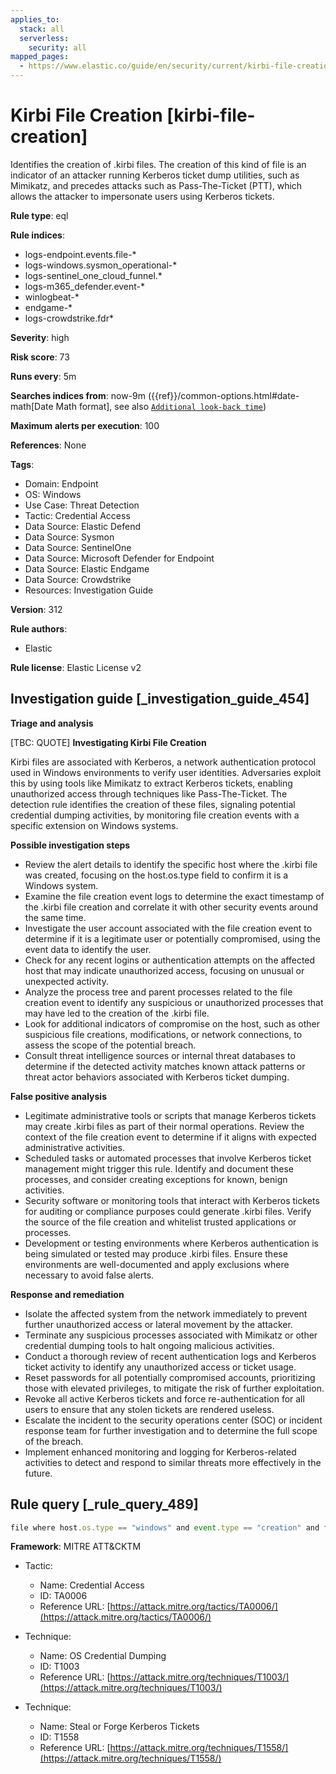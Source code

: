 ```yaml
---
applies_to:
  stack: all
  serverless:
    security: all
mapped_pages:
  - https://www.elastic.co/guide/en/security/current/kirbi-file-creation.html
---
```


# Kirbi File Creation [kirbi-file-creation]

Identifies the creation of .kirbi files. The creation of this kind of file is an indicator of an attacker running Kerberos ticket dump utilities, such as Mimikatz, and precedes attacks such as Pass-The-Ticket (PTT), which allows the attacker to impersonate users using Kerberos tickets.

**Rule type**: eql

**Rule indices**:

* logs-endpoint.events.file-*
* logs-windows.sysmon_operational-*
* logs-sentinel_one_cloud_funnel.*
* logs-m365_defender.event-*
* winlogbeat-*
* endgame-*
* logs-crowdstrike.fdr*

**Severity**: high

**Risk score**: 73

**Runs every**: 5m

**Searches indices from**: now-9m ({{ref}}/common-options.html#date-math[Date Math format], see also [`Additional look-back time`](docs-content://solutions/security/detect-and-alert/create-detection-rule.md#rule-schedule))

**Maximum alerts per execution**: 100

**References**: None

**Tags**:

* Domain: Endpoint
* OS: Windows
* Use Case: Threat Detection
* Tactic: Credential Access
* Data Source: Elastic Defend
* Data Source: Sysmon
* Data Source: SentinelOne
* Data Source: Microsoft Defender for Endpoint
* Data Source: Elastic Endgame
* Data Source: Crowdstrike
* Resources: Investigation Guide

**Version**: 312

**Rule authors**:

* Elastic

**Rule license**: Elastic License v2

## Investigation guide [_investigation_guide_454]

**Triage and analysis**

[TBC: QUOTE]
**Investigating Kirbi File Creation**

Kirbi files are associated with Kerberos, a network authentication protocol used in Windows environments to verify user identities. Adversaries exploit this by using tools like Mimikatz to extract Kerberos tickets, enabling unauthorized access through techniques like Pass-The-Ticket. The detection rule identifies the creation of these files, signaling potential credential dumping activities, by monitoring file creation events with a specific extension on Windows systems.

**Possible investigation steps**

* Review the alert details to identify the specific host where the .kirbi file was created, focusing on the host.os.type field to confirm it is a Windows system.
* Examine the file creation event logs to determine the exact timestamp of the .kirbi file creation and correlate it with other security events around the same time.
* Investigate the user account associated with the file creation event to determine if it is a legitimate user or potentially compromised, using the event data to identify the user.
* Check for any recent logins or authentication attempts on the affected host that may indicate unauthorized access, focusing on unusual or unexpected activity.
* Analyze the process tree and parent processes related to the file creation event to identify any suspicious or unauthorized processes that may have led to the creation of the .kirbi file.
* Look for additional indicators of compromise on the host, such as other suspicious file creations, modifications, or network connections, to assess the scope of the potential breach.
* Consult threat intelligence sources or internal threat databases to determine if the detected activity matches known attack patterns or threat actor behaviors associated with Kerberos ticket dumping.

**False positive analysis**

* Legitimate administrative tools or scripts that manage Kerberos tickets may create .kirbi files as part of their normal operations. Review the context of the file creation event to determine if it aligns with expected administrative activities.
* Scheduled tasks or automated processes that involve Kerberos ticket management might trigger this rule. Identify and document these processes, and consider creating exceptions for known, benign activities.
* Security software or monitoring tools that interact with Kerberos tickets for auditing or compliance purposes could generate .kirbi files. Verify the source of the file creation and whitelist trusted applications or processes.
* Development or testing environments where Kerberos authentication is being simulated or tested may produce .kirbi files. Ensure these environments are well-documented and apply exclusions where necessary to avoid false alerts.

**Response and remediation**

* Isolate the affected system from the network immediately to prevent further unauthorized access or lateral movement by the attacker.
* Terminate any suspicious processes associated with Mimikatz or other credential dumping tools to halt ongoing malicious activities.
* Conduct a thorough review of recent authentication logs and Kerberos ticket activity to identify any unauthorized access or ticket usage.
* Reset passwords for all potentially compromised accounts, prioritizing those with elevated privileges, to mitigate the risk of further exploitation.
* Revoke all active Kerberos tickets and force re-authentication for all users to ensure that any stolen tickets are rendered useless.
* Escalate the incident to the security operations center (SOC) or incident response team for further investigation and to determine the full scope of the breach.
* Implement enhanced monitoring and logging for Kerberos-related activities to detect and respond to similar threats more effectively in the future.


## Rule query [_rule_query_489]

```js
file where host.os.type == "windows" and event.type == "creation" and file.extension : "kirbi"
```

**Framework**: MITRE ATT&CKTM

* Tactic:

    * Name: Credential Access
    * ID: TA0006
    * Reference URL: [https://attack.mitre.org/tactics/TA0006/](https://attack.mitre.org/tactics/TA0006/)

* Technique:

    * Name: OS Credential Dumping
    * ID: T1003
    * Reference URL: [https://attack.mitre.org/techniques/T1003/](https://attack.mitre.org/techniques/T1003/)

* Technique:

    * Name: Steal or Forge Kerberos Tickets
    * ID: T1558
    * Reference URL: [https://attack.mitre.org/techniques/T1558/](https://attack.mitre.org/techniques/T1558/)



